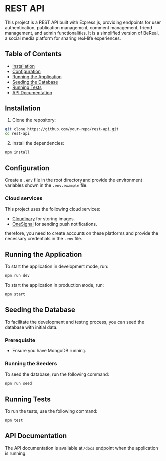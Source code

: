 # REST API

This project is a REST API built with Express.js, providing endpoints for user authentication, publication management, comment management, friend management, and admin functionalities.
It is a simplified version of BeReal, a social media platform for sharing real-life experiences.

## Table of Contents

-   [Installation](#installation)
-   [Configuration](#configuration)
-   [Running the Application](#running-the-application)
-   [Seeding the Database](#seeding-the-database)
-   [Running Tests](#running-tests)
-   [API Documentation](#api-documentation)

## Installation

1. Clone the repository:

```sh
git clone https://github.com/your-repo/rest-api.git
cd rest-api
```

2. Install the dependencies:

```sh
npm install
```

## Configuration

Create a `.env` file in the root directory and provide the environment variables shown in the `.env.example` file.

### Cloud services

This project uses the following cloud services:

-   [Cloudinary](https://cloudinary.com/) for storing images.
-   [OneSignal](https://onesignal.com/) for sending push notifications.

therefore, you need to create accounts on these platforms and provide the necessary credentials in the `.env` file.

## Running the Application

To start the application in development mode, run:

```sh
npm run dev
```

To start the application in production mode, run:

```sh
npm start
```

## Seeding the Database

To facilitate the development and testing process, you can seed the database with initial data.

### Prerequisite

-   Ensure you have MongoDB running.

### Running the Seeders

To seed the database, run the following command:

```sh
npm run seed
```

## Running Tests

To run the tests, use the following command:

```sh
npm test
```

## API Documentation

The API documentation is available at `/docs` endpoint when the application is running.
